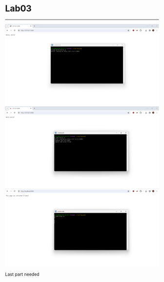 # Lab03
----
![msys terminal](../images/lab6.01.png)
![msys terminal](../images/lab6.02.png)
![msys terminal](../images/lab6.03.png)

Last part needed




